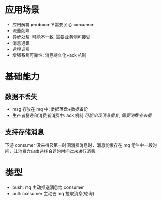 # 应用场景
- 应用解耦 producer 不需要关心 consumer
- 流量削峰
- 异步处理: 可能不一致, 需要业务侧可接受
- 消息通讯
- 远程调用
- 增强系统可靠性: 消息持久化+ack 机制
# 基础能力
## 数据不丢失
- msg 存放在 mq 中: 数据落盘+数据备份
- 生产者投递和消费者消费中: ack 机制 *可能出现消息重复, 需要消费者去重*
## 支持存储消息
下游 consumer 没来得及第一时间消费消息时，消息能缓存在 mq 组件中一段时间，让消费方自由选择合适的时间过来进行消费.
# 类型
- push: mq 主动推送消息给 consumer
- pull: consumer 主动去 mq 拉取消息(轮询)
